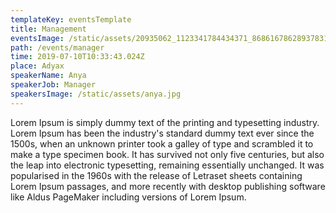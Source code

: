 ```yaml
---
templateKey: eventsTemplate
title: Management
eventsImage: /static/assets/20935062_1123341784434371_8686167862893783118_o.jpg
path: /events/manager
time: 2019-07-10T10:33:43.024Z
place: Adyax
speakerName: Anya
speakerJob: Manager
speakersImage: /static/assets/anya.jpg
---
```

Lorem Ipsum is simply dummy text of the printing and typesetting industry. Lorem Ipsum has been the industry's standard dummy text ever since the 1500s, when an unknown printer took a galley of type and scrambled it to make a type specimen book. It has survived not only five centuries, but also the leap into electronic typesetting, remaining essentially unchanged. It was popularised in the 1960s with the release of Letraset sheets containing Lorem Ipsum passages, and more recently with desktop publishing software like Aldus PageMaker including versions of Lorem Ipsum.
